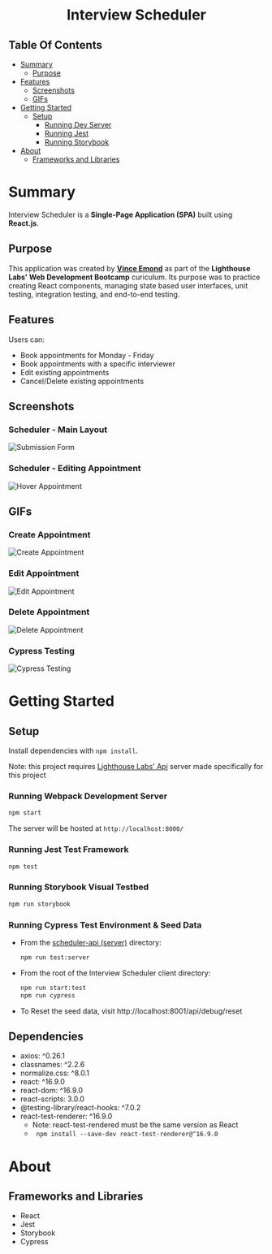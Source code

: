<h1 align="center">Interview Scheduler</h1>

## Table Of Contents

- [Summary](#summary)
  - [Purpose](#purpose)
- [Features](#features)
  - [Screenshots](#screenshots)
  - [GIFs]()
- [Getting Started](#getting-started)
  - [Setup](#setup)
    - [Running Dev Server](#running-webpack-development-server)
    - [Running Jest](#running-jest-test-framework)
    - [Running Storybook](#running-storybook-visual-testbed)
- [About](#about)
  - [Frameworks and Libraries](#frameworks-and-libraries)
 

# Summary
Interview Scheduler is a **Single-Page Application (SPA)** built using **React.js**.

## Purpose
This application was created by **[Vince Emond](https://github.com/VinceEmond)** as part of the **Lighthouse Labs' Web Development Bootcamp** curiculum. Its purpose was to practice creating React components, managing state based user interfaces, unit testing, integration testing, and end-to-end testing.

## Features
Users can:
- Book appointments for Monday - Friday
- Book appointments with a specific interviewer
- Edit existing appointments
- Cancel/Delete existing appointments

## Screenshots
### Scheduler - Main Layout
![Submission Form](./docs/images/Scheduler-Main.png)

### Scheduler - Editing Appointment
![Hover Appointment](./docs/images/Scheduler-Edit-Appointment.png)

## GIFs
### Create Appointment
![Create Appointment](./docs/images/Create-Appointment.gif)

### Edit Appointment
![Edit Appointment](./docs/images/Edit-Appointment.gif)

### Delete Appointment
![Delete Appointment](./docs/images/Delete-Appointment.gif)

### Cypress Testing
![Cypress Testing](/docs/images/Cypress-Appointment-Testing.gif)


# Getting Started
## Setup
Install dependencies with `npm install`.

Note: this project requires [Lighthouse Labs' Api](https://github.com/lighthouse-labs/scheduler-api) server made specifically for this project

### Running Webpack Development Server
```sh
npm start
```

The server will be hosted at `http://localhost:8000/`

### Running Jest Test Framework
```sh
npm test
```

### Running Storybook Visual Testbed

```sh
npm run storybook
```

### Running Cypress Test Environment & Seed Data
- From the [scheduler-api (server)](https://github.com/lighthouse-labs/scheduler-api) directory: 
    ```sh
    npm run test:server
    ```
- From the root of the Interview Scheduler client directory:
    ```sh
    npm run start:test
    npm run cypress
    ```
- To Reset the seed data, visit http://localhost:8001/api/debug/reset

## Dependencies

- axios: ^0.26.1
- classnames: ^2.2.6
- normalize.css: ^8.0.1
- react: ^16.9.0
- react-dom: ^16.9.0
- react-scripts: 3.0.0
- @testing-library/react-hooks: ^7.0.2
- react-test-renderer: ^16.9.0
  - Note: react-test-rendered must be the same version as React
  - ` npm install --save-dev react-test-renderer@^16.9.0`

# About

## Frameworks and Libraries

- React
- Jest
- Storybook
- Cypress


